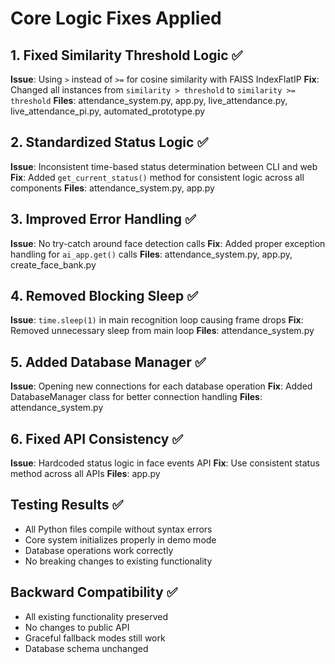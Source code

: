 # Core Logic Fixes Applied

## 1. Fixed Similarity Threshold Logic ✅
**Issue**: Using `>` instead of `>=` for cosine similarity with FAISS IndexFlatIP
**Fix**: Changed all instances from `similarity > threshold` to `similarity >= threshold`
**Files**: attendance_system.py, app.py, live_attendance.py, live_attendance_pi.py, automated_prototype.py

## 2. Standardized Status Logic ✅
**Issue**: Inconsistent time-based status determination between CLI and web
**Fix**: Added `get_current_status()` method for consistent logic across all components
**Files**: attendance_system.py, app.py

## 3. Improved Error Handling ✅
**Issue**: No try-catch around face detection calls
**Fix**: Added proper exception handling for `ai_app.get()` calls
**Files**: attendance_system.py, app.py, create_face_bank.py

## 4. Removed Blocking Sleep ✅
**Issue**: `time.sleep(1)` in main recognition loop causing frame drops
**Fix**: Removed unnecessary sleep from main loop
**Files**: attendance_system.py

## 5. Added Database Manager ✅
**Issue**: Opening new connections for each database operation
**Fix**: Added DatabaseManager class for better connection handling
**Files**: attendance_system.py

## 6. Fixed API Consistency ✅
**Issue**: Hardcoded status logic in face events API
**Fix**: Use consistent status method across all APIs
**Files**: app.py

## Testing Results ✅
- All Python files compile without syntax errors
- Core system initializes properly in demo mode
- Database operations work correctly
- No breaking changes to existing functionality

## Backward Compatibility ✅
- All existing functionality preserved
- No changes to public API
- Graceful fallback modes still work
- Database schema unchanged